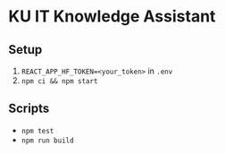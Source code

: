 # KU IT Knowledge Assistant
## Setup
1. `REACT_APP_HF_TOKEN=<your_token>` in `.env`
2. `npm ci && npm start`  
## Scripts
- `npm test`
- `npm run build`
